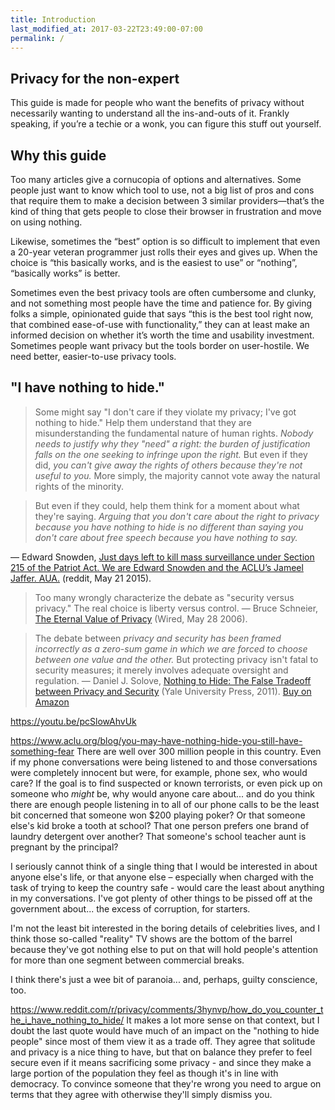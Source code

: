 ```yaml
---
title: Introduction
last_modified_at: 2017-03-22T23:49:00-07:00
permalink: /
---
```


## Privacy for the non-expert

This guide is made for people who want the benefits of privacy without necessarily wanting to understand all the ins-and-outs of it. Frankly speaking, if you’re a techie or a wonk, you can figure this stuff out yourself.

## Why this guide

Too many articles give a cornucopia of options and alternatives. Some people just want to know which tool to use, not a big list of pros and cons that require them to make a decision between 3 similar providers—that’s the kind of thing that gets people to close their browser in frustration and move on using nothing.

Likewise, sometimes the “best” option is so difficult to implement that even a 20-year veteran programmer just rolls their eyes and gives up. When the choice is “this basically works, and is the easiest to use” or “nothing”, “basically works” is better.

Sometimes even the best privacy tools are often cumbersome and clunky, and not something most people have the time and patience for. By giving folks a simple, opinionated guide that says “this is the best tool right now, that combined ease-of-use with functionality,” they can at least make an informed decision on whether it’s worth the time and usability investment. Sometimes people want privacy but the tools border on user-hostile. We need better, easier-to-use privacy tools.


## "I have nothing to hide."

> Some might say "I don't care if they violate my privacy; I've got nothing to hide." Help them understand that they are misunderstanding the fundamental nature of human rights. *Nobody needs to justify why they "need" a right: the burden of justification falls on the one seeking to infringe upon the right.* But even if they did, *you can't give away the rights of others because they're not useful to you.* More simply, the majority cannot vote away the natural rights of the minority.

> But even if they could, help them think for a moment about what they're saying. *Arguing that you don't care about the right to privacy because you have nothing to hide is no different than saying you don't care about free speech because you have nothing to say.*

— Edward Snowden, [Just days left to kill mass surveillance under Section 215 of the Patriot Act. We are Edward Snowden and the ACLU’s Jameel Jaffer. AUA.](https://www.reddit.com/r/IAmA/comments/36ru89/just_days_left_to_kill_mass_surveillance_under/crglgh2/) (reddit, May 21 2015).

> Too many wrongly characterize the debate as "security versus privacy." The real choice is liberty versus control.
— Bruce Schneier, [The Eternal Value of Privacy](https://www.schneier.com/essays/archives/2006/05/the_eternal_value_of.html) (Wired, May 28 2006).

> The debate between *privacy and security has been framed incorrectly as a zero-sum game in which we are forced to choose between one value and the other.* But protecting privacy isn't fatal to security measures; it merely involves adequate oversight and regulation.
— Daniel J. Solove, [Nothing to Hide: The False Tradeoff between Privacy and Security](http://scholarship.law.gwu.edu/faculty_publications/937/) (Yale University Press, 2011). [Buy on Amazon](https://www.amazon.com/Nothing-Hide-Tradeoff-between-Security/dp/0300172338/)



https://youtu.be/pcSlowAhvUk

https://www.aclu.org/blog/you-may-have-nothing-hide-you-still-have-something-fear
There are well over 300 million people in this country. Even if my phone conversations were being listened to and those conversations were completely innocent but were, for example, phone sex, who would care? If the goal is to find suspected or known terrorists, or even pick up on someone who *might* be, why would anyone care about... and do you think there are enough people listening in to all of our phone calls to be the least bit concerned that someone won $200 playing poker? Or that someone else's kid broke a tooth at school? That one person prefers one brand of laundry detergent over another? That someone's school teacher aunt is pregnant by the principal?

I seriously cannot think of a single thing that I would be interested in about anyone else's life, or that anyone else – especially when charged with the task of trying to keep the country safe - would care the least about anything in my conversations. I've got plenty of other things to be pissed off at the government about... the excess of corruption, for starters.

I'm not the least bit interested in the boring details of celebrities lives, and I think those so-called "reality" TV shows are the bottom of the barrel because they've got nothing else to put on that will hold people's attention for more than one segment between commercial breaks.

I think there's just a wee bit of paranoia... and, perhaps, guilty conscience, too.

https://www.reddit.com/r/privacy/comments/3hynvp/how_do_you_counter_the_i_have_nothing_to_hide/
It makes a lot more sense on that context, but I doubt the last quote would have much of an impact on the "nothing to hide people" since most of them view it as a trade off.
They agree that solitude and privacy is a nice thing to have, but that on balance they prefer to feel secure even if it means sacrificing some privacy - and since they make a large portion of the population they feel as though it's in line with democracy.
To convince someone that they're wrong you need to argue on terms that they agree with otherwise they'll simply dismiss you.
